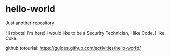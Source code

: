 # hello-world
Just another repository

Hi robots!
I'm here! I would like to be a Security Technician, I like Code, I like Coke.

github totourial:
https://guides.github.com/activities/hello-world/
